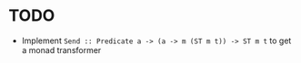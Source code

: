 # TODO

* Implement `Send :: Predicate a -> (a -> m (ST m t)) -> ST m t` to get a monad transformer
